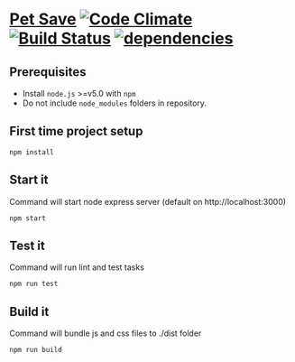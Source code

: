# [Pet Save](http://petsave.azurewebsites.net) [![Code Climate](https://codeclimate.com/github/longchiwen/petsave/badges/gpa.svg)](https://codeclimate.com/github/longchiwen/petsave) [![Build Status](https://travis-ci.org/longchiwen/petsave.svg?branch=master)](https://travis-ci.org/longchiwen/petsave) [![dependencies](https://david-dm.org/longchiwen/petsave.svg)](https://david-dm.org/longchiwen/petsave)


## Prerequisites ##
- Install `node.js` >=v5.0 with `npm`
- Do not include `node_modules` folders in repository.


## First time project setup ##
```
npm install
```

## Start it ##
Command will start node express server (default on http://localhost:3000)
```
npm start
```

## Test it ##
Command will run lint and test tasks
```
npm run test
```

## Build it ##
Command will bundle js and css files to ./dist folder
```
npm run build
```
